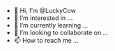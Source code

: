 - 👋 Hi, I’m @LuckyCow
- 👀 I’m interested in ...
- 🌱 I’m currently learning ...
- 💞️ I’m looking to collaborate on ...
- 📫 How to reach me ...

<!---
LuckyCow/LuckyCow is a ✨ special ✨ repository because its `README.md` (this file) appears on your GitHub profile.
You can click the Preview link to take a look at your changes.
--->
